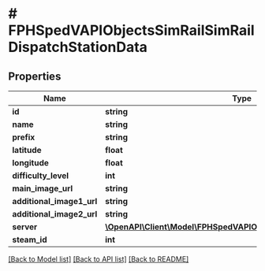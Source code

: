 # # FPHSpedVAPIObjectsSimRailSimRailDispatchStationData

## Properties

Name | Type | Description | Notes
------------ | ------------- | ------------- | -------------
**id** | **string** |  | [readonly]
**name** | **string** |  | [readonly]
**prefix** | **string** |  | [readonly]
**latitude** | **float** |  | [readonly]
**longitude** | **float** |  | [readonly]
**difficulty_level** | **int** |  | [readonly]
**main_image_url** | **string** |  | [readonly]
**additional_image1_url** | **string** |  | [readonly]
**additional_image2_url** | **string** |  | [readonly]
**server** | [**\OpenAPI\Client\Model\FPHSpedVAPIObjectsSimRailSimRailServerInfo**](FPHSpedVAPIObjectsSimRailSimRailServerInfo.md) |  | [readonly]
**steam_id** | **int** |  | [readonly]

[[Back to Model list]](../../README.md#models) [[Back to API list]](../../README.md#endpoints) [[Back to README]](../../README.md)

